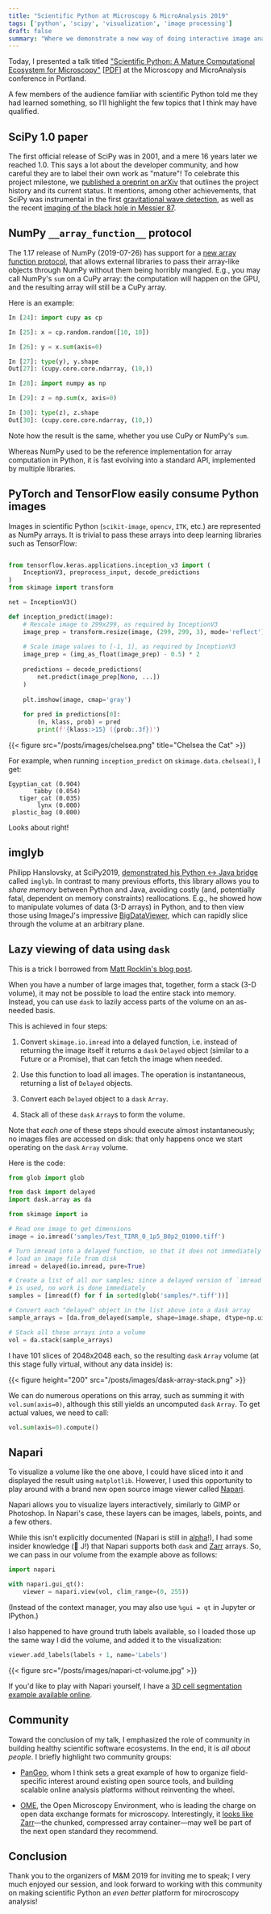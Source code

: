 ```yaml
---
title: "Scientific Python at Microscopy & MicroAnalysis 2019"
tags: ['python', 'scipy', 'visualization', 'image processing']
draft: false
summary: "Where we demonstrate a new way of doing interactive image analysis."
---
```


Today, I presented a talk titled ["Scientific Python: A Mature Computational Ecosystem for Microscopy"](https://doi.org/10.1017/S1431927619001399) [[PDF](http://www.jhmartins.com/mm2019c/7337/0132.pdf)] at the Microscopy and MicroAnalysis conference in Portland.

A few members of the audience familiar with scientific Python told me they had learned something, so I'll highlight the few topics that I think may have qualified.

## SciPy 1.0 paper

The first official release of SciPy was in 2001, and a mere 16 years later we reached 1.0. This says a lot about the developer community, and how careful they are to label their own work as "mature"!  To celebrate this project milestone, we [published a preprint on arXiv](https://arxiv.org/abs/1907.10121) that outlines the project history and its current status.  It mentions, among other achievements, that SciPy was instrumental in the first [gravitational wave detection](https://journals.aps.org/prl/abstract/10.1103/PhysRevLett.119.161101), as well as the recent [imaging of the black hole in Messier 87](https://iopscience.iop.org/journal/2041-8205/page/Focus_on_EHT).

## NumPy `__array_function__` protocol

The 1.17 release of NumPy (2019-07-26) has support for a [new array function protocol](https://numpy.org/neps/nep-0018-array-function-protocol.html), that allows external libraries to pass their array-like objects through NumPy without them being horribly mangled.  E.g., you may call NumPy's `sum` on a CuPy array: the computation will happen on the GPU, and the resulting array will still be a CuPy array.

Here is an example:

```python
In [24]: import cupy as cp

In [25]: x = cp.random.random([10, 10])

In [26]: y = x.sum(axis=0)

In [27]: type(y), y.shape
Out[27]: (cupy.core.core.ndarray, (10,))

In [28]: import numpy as np

In [29]: z = np.sum(x, axis=0)

In [30]: type(z), z.shape
Out[30]: (cupy.core.core.ndarray, (10,))
```

Note how the result is the same, whether you use CuPy or NumPy's `sum`.

Whereas NumPy used to be the reference implementation for array computation in Python, it is fast evolving into a standard API, implemented by multiple libraries.

## PyTorch and TensorFlow easily consume Python images

Images in scientific Python (`scikit-image`, `opencv`, `ITK`, etc.) are represented as NumPy arrays.  It is trivial to pass these arrays into deep learning libraries such as TensorFlow:

```python

from tensorflow.keras.applications.inception_v3 import (
    InceptionV3, preprocess_input, decode_predictions
)
from skimage import transform

net = InceptionV3()

def inception_predict(image):
    # Rescale image to 299x299, as required by InceptionV3
    image_prep = transform.resize(image, (299, 299, 3), mode='reflect')
    
    # Scale image values to [-1, 1], as required by InceptionV3
    image_prep = (img_as_float(image_prep) - 0.5) * 2
    
    predictions = decode_predictions(
        net.predict(image_prep[None, ...])
    )
    
    plt.imshow(image, cmap='gray')
    
    for pred in predictions[0]:
        (n, klass, prob) = pred
        print(f'{klass:>15} ({prob:.3f})')
```

{{< figure src="/posts/images/chelsea.png" title="Chelsea the Cat" >}}


For example, when running `inception_predict` on `skimage.data.chelsea()`, I get:

```
Egyptian_cat (0.904)
       tabby (0.054)
   tiger_cat (0.035)
        lynx (0.000)
 plastic_bag (0.000)
```

Looks about right!

## imglyb

Philipp Hanslovsky, at SciPy2019, [demonstrated his Python ↔ Java bridge](https://www.youtube.com/watch?v=Ddo5z5qGMb8) called `imglyb`.  In contrast to many previous efforts, this library allows you to *share memory* between Python and Java, avoiding costly (and, potentially fatal, dependent on memory constraints) reallocations.  E.g., he showed how to manipulate volumes of data (3-D arrays) in Python, and to then view those using ImageJ's impressive [BigDataViewer](https://imagej.net/BigDataViewer), which can rapidly slice through the volume at an arbitrary plane.

## Lazy viewing of data using `dask`

This is a trick I borrowed from [Matt Rocklin's blog post](http://matthewrocklin.com/blog/work/2017/01/17/dask-images).

When you have a number of large images that, together, form a stack (3-D volume), it may not be possible to load the entire stack into memory.  Instead, you can use `dask` to lazily access parts of the volume on an as-needed basis.

This is achieved in four steps:

1. Convert `skimage.io.imread` into a delayed function, i.e. instead of returning the image itself it returns a `dask` `Delayed` object (similar to a Future or a Promise), that can fetch the image when needed.

2. Use this function to load all images.  The operation is instantaneous, returning a list of `Delayed` objects.

3. Convert each `Delayed` object to a `dask` `Array`.

4. Stack all of these `dask` `Array`s to form the volume.

Note that *each one* of these steps should execute almost instantaneously; no images files are accessed on disk: that only happens once we start operating on the `dask` `Array` volume.

Here is the code:

```python
from glob import glob

from dask import delayed
import dask.array as da

from skimage import io

# Read one image to get dimensions
image = io.imread('samples/Test_TIRR_0_1p5_B0p2_01000.tiff')

# Turn imread into a delayed function, so that it does not immediately
# load an image file from disk
imread = delayed(io.imread, pure=True)

# Create a list of all our samples; since a delayed version of `imread`
# is used, no work is done immediately
samples = [imread(f) for f in sorted(glob('samples/*.tiff'))]

# Convert each "delayed" object in the list above into a dask array
sample_arrays = [da.from_delayed(sample, shape=image.shape, dtype=np.uint8) for sample in samples]

# Stack all these arrays into a volume
vol = da.stack(sample_arrays)
```

I have 101 slices of 2048x2048 each, so the resulting `dask` `Array` volume (at this stage fully virtual, without any data inside) is:

{{< figure height="200" src="/posts/images/dask-array-stack.png" >}}

We can do numerous operations on this array, such as summing it with `vol.sum(axis=0)`, although this still yields an uncomputed `dask` `Array`.  To get actual values, we need to call:

```python
vol.sum(axis=0).compute()
```

## Napari

To visualize a volume like the one above, I could have sliced into it and displayed the result using `matplotlib`.  However, I used this opportunity to play around with a brand new open source image viewer called [Napari](https://github.com/napari/napari).

Napari allows you to visualize layers interactively, similarly to GIMP or Photoshop.  In Napari's case, these layers can be images, labels, points, and a few others.

While this isn't explicitly documented (Napari is still in [alpha](https://github.com/napari/napari/issues/467)!), I had some insider knowledge (👋 J!) that Napari supports both `dask` and [Zarr](https://zarr.readthedocs.io) arrays.  So, we can pass in our volume from the example above as follows:

```python
import napari

with napari.gui_qt():
    viewer = napari.view(vol, clim_range=(0, 255))
```

(Instead of the context manager, you may also use `%gui = qt` in Jupyter or IPython.)

I also happened to have ground truth labels available, so I loaded those up the same way I did the volume, and added it to the visualization:

```python
viewer.add_labels(labels + 1, name='Labels')
```

{{< figure src="/posts/images/napari-ct-volume.jpg" >}}

If you'd like to play with Napari yourself, I have a [3D cell segmentation example available online](https://gist.github.com/stefanv/7c296c26b0c3624746f4317bed6a3540).

## Community

Toward the conclusion of my talk, I emphasized the role of community in building healthy scientific software ecosystems.  In the end, it is *all about people*.  I briefly highlight two community groups:

- [PanGeo](https://pangeo.io/), whom I think sets a great example of how to organize field-specific interest around existing open source tools, and building scalable online analysis platforms without reinventing the wheel.

- [OME](https://www.openmicroscopy.org/), the Open Microscopy Environment, who is leading the charge on open data exchange formats for microscopy.  Interestingly, it [looks like](https://blog.openmicroscopy.org/community/file-formats/2019/06/25/formats/) [Zarr](https://zarr.readthedocs.io)—the chunked, compressed array container—may well be part of the next open standard they recommend.

## Conclusion

Thank you to the organizers of M&M 2019 for inviting me to speak; I very much enjoyed our session, and look forward to working with this community on making scientific Python an *even better* platform for mirocroscopy analysis!
